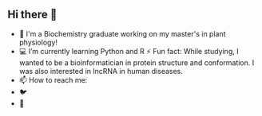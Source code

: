 ## Hi there 👋
- 🌿 I'm a Biochemistry graduate working on my master's in plant physiology!
- 💻 I’m currently learning Python and R 
⚡ Fun fact: While studying, I wanted to be a bioinformatician in protein structure and conformation. I was also interested in lncRNA in human diseases. 
- 📫 How to reach me: 
- 🐦 
- 🌱


<!--
**bilgecodes/bilgecodes** is a ✨ _special_ ✨ repository because its `README.md` (this file) appears on your GitHub profile.

Here are some ideas to get you started:

- 🔭 I’m currently working on ...

- 👯 I’m looking to collaborate on ...
- 🤔 I’m looking for help with ...
- 💬 Ask me about ...
- 📫 How to reach me: ...
- 😄 Pronouns: ...
- ⚡ Fun fact: ...
-->
